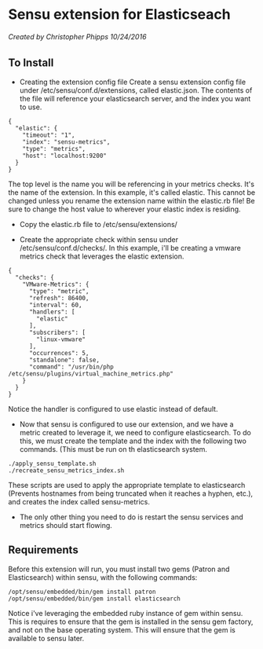 # Sensu extension for Elasticseach
###### Created by Christopher Phipps 10/24/2016

## To Install

- Creating the extension config file
Create a sensu extension config file under /etc/sensu/conf.d/extensions, called elastic.json. The contents of the file will reference your elasticsearch server, and the index you want to use.
```
{
  "elastic": {
    "timeout": "1",
    "index": "sensu-metrics",
    "type": "metrics",
    "host": "localhost:9200"
  }
}
```
The top level is the name you will be referencing in your metrics checks. It's the name of the extension. In this example, it's called elastic. This cannot be changed unless you rename the extension name within the elastic.rb file! Be sure to change the host value to wherever your elastic index is residing. 

- Copy the elastic.rb file to /etc/sensu/extensions/

- Create the appropriate check within sensu under /etc/sensu/conf.d/checks/. In this example, i'll be creating a vmware metrics check that leverages the elastic extension.
```
{
  "checks": {
    "VMware-Metrics": {
      "type": "metric",
      "refresh": 86400,
      "interval": 60,
      "handlers": [
        "elastic"
      ],
      "subscribers": [
        "linux-vmware"
      ],
      "occurrences": 5,
      "standalone": false,
      "command": "/usr/bin/php /etc/sensu/plugins/virtual_machine_metrics.php"
    }
  }
}
```
Notice the handler is configured to use elastic instead of default.

- Now that sensu is configured to use our extension, and we have a metric created to leverage it, we need to configure elasticsearch. To do this, we must create the template and the index with the following two commands. (This must be run on th elasticsearch system.
```
./apply_sensu_template.sh
./recreate_sensu_metrics_index.sh
```
These scripts are used to apply the appropriate template to elasticsearch (Prevents hostnames from being truncated when it reaches a hyphen, etc.), and creates the index called sensu-metrics.

- The only other thing you need to do is restart the sensu services and metrics should start flowing.

## Requirements
Before this extension will run, you must install two gems (Patron and Elasticsearch) within sensu, with the following commands:
```
/opt/sensu/embedded/bin/gem install patron
/opt/sensu/embedded/bin/gem install elasticsearch
```
Notice i've leveraging the embedded ruby instance of gem within sensu. This is requires to ensure that the gem is installed in the sensu gem factory, and not on the base operating system. This will ensure that the gem is available to sensu later. 

